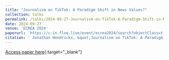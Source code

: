 ```yaml
---
title: "Journalism on TikTok: A Paradigm Shift in News Values?"
collection: talks
permalink: /talks/2024-09-27-Journalism-on-TikTok-A-Paradigm-Shift-in-News-Values
date: 2024-09-27
venue: 'ECREA 2024'
paperurl: 'https://c-in.floq.live/event/ecrea2024/search?objectClass=timeslot&objectId=665cf10467a3feebfd60bef9&type=detail'
citation: ' Jonathan Hendrickx, &quot;Journalism on TikTok: A Paradigm Shift in News Values?.&quot; ECREA 2024, 1900.'
---
```

[Access paper here](https://c-in.floq.live/event/ecrea2024/search?objectClass=timeslot&objectId=665cf10467a3feebfd60bef9&type=detail){:target="_blank"}
